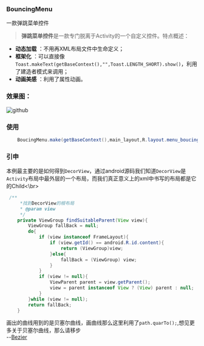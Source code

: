 ### BouncingMenu

一款弹跳菜单控件

>**弹跳菜单控件**是一款专门脱离于Activity的一个自定义控件。特点概述：
 
- **动态加载** ：不用再XML布局文件中生命定义；
- **框架化** ：可以直接像`Toast.makeText(getBaseContext(),"",Toast.LENGTH_SHORT).show()`，利用了建造者模式来调用；
- **动画美感** ：利用了属性动画。

### 效果图：
![github](https://github.com/heavenxue/BouncingMenu/raw/master/doc/shoot.png "github")

### 使用

``` java
    BoucingMenu.make(getBaseContext(),main_layout,R.layout.menu_boucing).show();
```

### 引申
本例最主要的是如何得到`DecorView`，通过android源码我们知道`DecorView`是`Activity`布局中最外层的一个布局，而我们真正意义上的xml中书写的布局都是它的Child<\br>

``` java
 /**
     *找到DecorView的根布局
     * @param view
     */
    private ViewGroup findSuitableParent(View view){
        ViewGroup fallBack = null;
        do{
            if (view instanceof FrameLayout){
                if (view.getId() == android.R.id.content){
                    return (ViewGroup)view;
                }else{
                    fallBack = (ViewGroup) view;
                }
            }
            if (view != null){
                ViewParent parent = view.getParent();
                view = parent instanceof View ? (View) parent : null;
            }
        }while (view != null);
        return fallBack;
    }
```
    
画出的曲线用到的是贝塞尔曲线，画曲线那么这里利用了`path.quarTo();`,想见更多关于贝塞尔曲线，那么请移步</br>
--[Bezier](https://github.com/heavenxue/AsLixueAndroids/blob/master/app/src/main/java/com/aibei/lixue/lixueandroids/samples/libSamples/bezier/MainActivity.java)

    